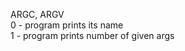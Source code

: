 ARGC, ARGV <br />
0 - program prints its name <br />
1 - program prints number of given args <br />
